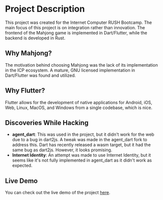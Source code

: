 # Project Description

This project was created for the Internet Computer RUSH Bootcamp. The main focus of this project is on integration rather than innovation. The frontend of the Mahjong game is implemented in Dart/Flutter, while the backend is developed in Rust.

## Why Mahjong?

The motivation behind choosing Mahjong was the lack of its implementation in the ICP ecosystem. A mature, GNU licensed implementation in Dart/Flutter was found and utilized.

## Why Flutter?

Flutter allows for the development of native applications for Android, iOS, Web, Linux, MacOS, and Windows from a single codebase, which is nice.

## Discoveries While Hacking

- **agent_dart**: This was used in the project, but it didn't work for the web due to a bug in dart2js. A tweak was made in the agent_dart fork to address this. Dart has recently released a wasm target, but it had the same bug as dart2js. However, it looks promising.
- **Internet Identity**: An attempt was made to use Internet Identity, but it seems like it's not fully implemented in agent_dart as it didn't work as expected.

## Live Demo

You can check out the live demo of the project [here](https://h6wxg-niaaa-aaaam-ac4dq-cai.icp0.io/).